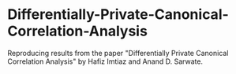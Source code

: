 # Differentially-Private-Canonical-Correlation-Analysis

Reproducing results from the paper "Differentially Private Canonical Correlation Analysis" by Hafiz Imtiaz and Anand D. Sarwate.
